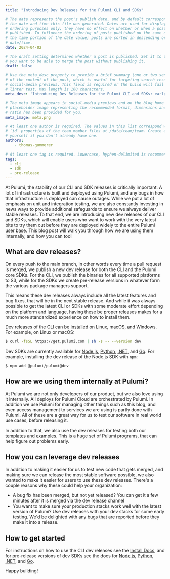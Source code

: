 ```yaml
---
title: "Introducing Dev Releases for the Pulumi CLI and SDKs"

# The date represents the post's publish date, and by default corresponds with
# the date and time this file was generated. Dates are used for display and
# ordering purposes only; they have no effect on whether or when a post is
# published. To influence the ordering of posts published on the same date, use
# the time portion of the date value; posts are sorted in descending order by
# date/time.
date: 2024-04-02

# The draft setting determines whether a post is published. Set it to true if
# you want to be able to merge the post without publishing it.
draft: false

# Use the meta_desc property to provide a brief summary (one or two sentences)
# of the content of the post, which is useful for targeting search results or
# social-media previews. This field is required or the build will fail the
# linter test. Max length is 160 characters.
meta_desc: 'Introducing Dev Releases for the Pulumi CLI and SDKs: early releases to enable customers to access changes as soon as they have been merged.'

# The meta_image appears in social-media previews and on the blog home page. A
# placeholder image representing the recommended format, dimensions and aspect
# ratio has been provided for you.
meta_image: meta.png

# At least one author is required. The values in this list correspond with the
# `id` properties of the team member files at /data/team/team. Create a file for
# yourself if you don't already have one.
authors:
    - thomas-gummerer

# At least one tag is required. Lowercase, hyphen-delimited is recommended.
tags:
  - cli
  - sdk
  - pre-release
---
```


At Pulumi, the stability of our CLI and SDK releases is critically important.  A lot of infrastructure is built and deployed using Pulumi, and any bugs in how that infrastructure is deployed can cause outages.  While we put a lot of emphasis on unit and integration testing, we are also constantly investing in news ways to provide additional safeguards to ensure we always deliver stable releases.  To that end, we are introducing new dev releases of our CLI and SDKs, which will enable users who want to work with the very latest bits to try them out before they are deployed widely to the entire Pulumi user base.  This blog post will walk you through how we are using them internally, and how you can too!

<!--more-->

## What are dev releases?

On every push to the main branch, in other words every time a pull request is merged, we publish a new dev release for both the CLI and the Pulumi core SDKs.  For the CLI, we publish the binaries for all supported platforms to S3, while for the SDKs we create pre-release versions in whatever form the various package managers support.

This means these dev releases always include all the latest features and bug fixes, that will be in the next stable release.  And while it was always possible to get the latest CLI or SDKs with some moderate effort depending on the platform and language, having these be proper releases makes for a much more standardized experience on how to install them.

Dev releases of the CLI can be [installed](/docs/install/#installing-dev=releases) on Linux, macOS, and Windows. For example, on Linux or macOS:

```bash
$ curl -fsSL https://get.pulumi.com | sh -s -- --version dev
```

Dev SDKs are currently available for [Node.js](/docs/languages-sdks/javascript/#dev-versions), [Python](/docs/languages-sdks/python/#dev-versions), [.NET](/docs/languages-sdks/dotnet/#dev-versions), and [Go](/docs/languages-sdks/go/#dev-versions). For example, installing the dev release of the Node.js SDK with `npm`:

```bash
$ npm add @pulumi/pulumi@dev
```

## How are we using them internally at Pulumi?

At Pulumi we are not only developers of our product, but we also love using it internally.  All deploys for Pulumi Cloud are orchestrated by Pulumi.  In addition we use Pulumi for managing other things such as this blog, and even access management to services we are using is partly done with Pulumi.  All of these are a great way for us to test our software in real world use cases, before releasing it.

In addition to that, we also use the dev releases for testing both our [templates](https://github.com/pulumi/templates/) and [examples](https://github.com/pulumi/examples/).  This is a huge set of Pulumi programs, that can help figure out problems early.

## How you can leverage dev releases

In addition to making it easier for us to test new code that gets merged, and making sure we can release the most stable software possible, we also wanted to make it easier for users to use these dev releases.  There's a couple reasons why these could help your organization:

- A bug fix has been merged, but not yet released?  You can get it a few minutes after it is merged via the dev release channel
- You want to make sure your production stacks work well with the latest version of Pulumi?  Use dev releases with your dev stacks for some early testing.  We'd be delighted with any bugs that are reported before they make it into a release.

## How to get started

For instructions on how to use the CLI dev releases see the [Install Docs](/docs/install/#installing-dev=releases), and for pre-release versions of dev SDKs see the docs for [Node.js](/docs/languages-sdks/javascript/#dev-versions), [Python](/docs/languages-sdks/python/#dev-versions), [.NET](/docs/languages-sdks/dotnet/#dev-versions), and [Go](/docs/languages-sdks/go/#dev-versions).

Happy building!
